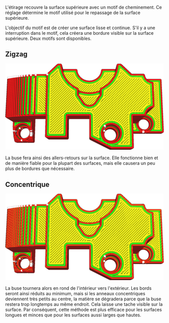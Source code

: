 L'étirage recouvre la surface supérieure avec un motif de cheminement. Ce réglage détermine le motif utilisé pour le repassage de la surface supérieure.

L'objectif du motif est de créer une surface lisse et continue. S'il y a une interruption dans le motif, cela créera une bordure visible sur la surface supérieure. Deux motifs sont disponibles.

Zigzag
----
![Etirage en zigzag](../../../articles/images/ironing_enabled_enabled.png)

La buse fera ainsi des allers-retours sur la surface. Elle fonctionne bien et de manière fiable pour la plupart des surfaces, mais elle causera un peu plus de bordures que nécessaire.

Concentrique
----
![Modèle d'étirage concentrique](../../../articles/images/ironing_pattern.png)

La buse tournera alors en rond de l'intérieur vers l'extérieur. Les bords seront ainsi réduits au minimum, mais si les anneaux concentriques deviennent très petits au centre, la matière se dégradera parce que la buse restera trop longtemps au même endroit. Cela laisse une tache visible sur la surface. Par conséquent, cette méthode est plus efficace pour les surfaces longues et minces que pour les surfaces aussi larges que hautes.
